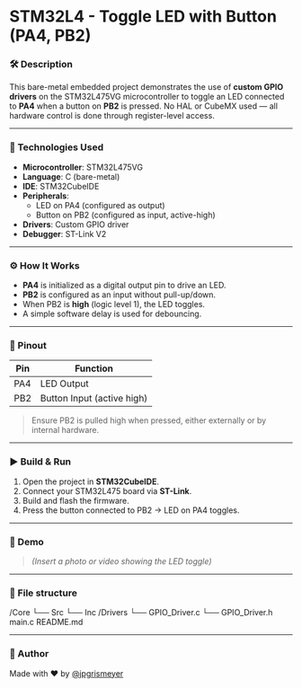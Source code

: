 # STM32L4 - Toggle LED with Button (PA4, PB2)

### 🛠 Description

This bare-metal embedded project demonstrates the use of **custom GPIO drivers** on the STM32L475VG microcontroller to toggle an LED connected to **PA4** when a button on **PB2** is pressed. No HAL or CubeMX used — all hardware control is done through register-level access.

---

### 🧰 Technologies Used

- **Microcontroller**: STM32L475VG
- **Language**: C (bare-metal)
- **IDE**: STM32CubeIDE
- **Peripherals**:
  - LED on PA4 (configured as output)
  - Button on PB2 (configured as input, active-high)
- **Drivers**: Custom GPIO driver
- **Debugger**: ST-Link V2

---

### ⚙️ How It Works

- **PA4** is initialized as a digital output pin to drive an LED.
- **PB2** is configured as an input without pull-up/down.
- When PB2 is **high** (logic level 1), the LED toggles.
- A simple software delay is used for debouncing.

---

### 🔌 Pinout

| Pin  | Function    |
|------|-------------|
| PA4  | LED Output  |
| PB2  | Button Input (active high) |

> Ensure PB2 is pulled high when pressed, either externally or by internal hardware.

---

### ▶️ Build & Run

1. Open the project in **STM32CubeIDE**.
2. Connect your STM32L475 board via **ST-Link**.
3. Build and flash the firmware.
4. Press the button connected to PB2 → LED on PA4 toggles.

---

### 📸 Demo

> *(Insert a photo or video showing the LED toggle)*

---

### 📁 File structure

/Core
└── Src
└── Inc
/Drivers
└── GPIO_Driver.c
└── GPIO_Driver.h
main.c
README.md


---

### 📌 Author

Made with ❤️ by [@jpgrismeyer](https://github.com/jpgrismeyer)
